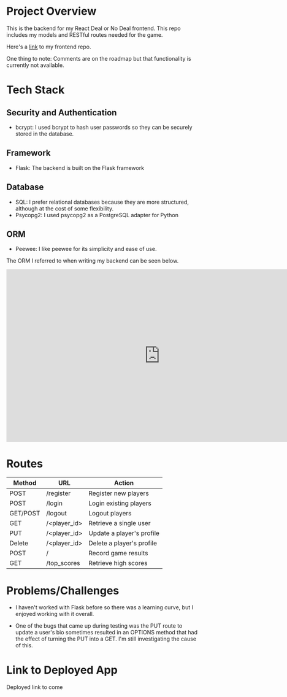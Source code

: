 # Project Overview
This is the backend for my React Deal or No Deal frontend. This repo includes my models and RESTful routes needed for the game. 

Here's a [link](https://github.com/nichro02/deal_or_no_deal_react_frontend) to my frontend repo.

One thing to note: Comments are on the roadmap but that functionality is currently not available.

# Tech Stack
## Security and Authentication
- bcrypt: I used bcrypt to hash user passwords so they can be securely stored in the database.

## Framework
- Flask: The backend is built on the Flask framework

## Database
- SQL: I prefer relational databases because they are more structured, although at the cost of some flexibility.
- Psycopg2: I used psycopg2 as a PostgreSQL adapter for Python

## ORM
- Peewee: I like peewee for its simplicity and ease of use.

The ORM I referred to when writing my backend can be seen below.

<iframe style="border:none" width="800" height="450" src="https://whimsical.com/embed/SCYBNCovAart56WWgh9zLT@2Ux7TurymMreRJ9CTdGZ"></iframe>

# Routes
Method | URL | Action
-------|-----|-------
POST | /register | Register new players
POST | /login | Login existing players
GET/POST | /logout | Logout players
GET | /<player_id> | Retrieve a single user
PUT | /<player_id> | Update a player's profile
Delete | /<player_id> | Delete a player's profile
POST | / | Record game results
GET | /top_scores | Retrieve high scores

# Problems/Challenges
* I haven't worked with Flask before so there was a learning curve, but I enjoyed working with it overall.

* One of the bugs that came up during testing was the PUT route to update a user's bio sometimes resulted in an OPTIONS method that had the effect of turning the PUT into a GET. I'm still investigating the cause of this.

# Link to Deployed App
Deployed link to come